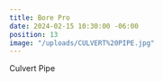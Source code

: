 ```yaml
---
title: Bore Pro
date: 2024-02-15 10:30:00 -06:00
position: 13
image: "/uploads/CULVERT%20PIPE.jpg"
---
```


Culvert Pipe